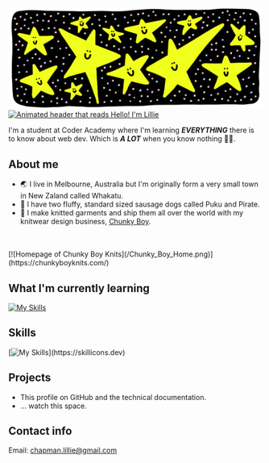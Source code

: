 ![Yellow star with smiley faces on a black](/banner_image.png)
[![Animated header that reads Hello! I'm Lillie](https://readme-typing-svg.herokuapp.com?font=chunk&size=30&pause=1000&color=D7F713&background=000000&center=true&vCenter=true&width=435&lines=Hello!+I'm+Lillie+%F0%9F%AB%A0)](https://git.io/typing-svg)

I'm a student at Coder Academy where I'm learning ***EVERYTHING*** there is to know about web dev. Which is ***A LOT*** when you know nothing 🤯😅.

## About me

- 🌏 I live in Melbourne, Australia but I'm originally form a very small town in New Zaland called Whakatu.
- 🌭 I have two fluffy, standard sized sausage dogs called Puku and Pirate.
- 🧶 I make knitted garments and ship them all over the world with my knitwear design business, [Chunky Boy](https://chunkyboyknits.com/).
<br>
<br>
[![Homepage of Chunky Boy Knits](/Chunky_Boy_Home.png)](https://chunkyboyknits.com/)

## What I'm currently learning

[![My Skills](https://skillicons.dev/icons?i=discord,github,html,css,vscode)](https://skillicons.dev)

## Skills

[![My Skills](https://skillicons.dev/icons?i=ps,apple,gmail,instagram,)](https://skillicons.dev)

## Projects

- This profile on GitHub and the technical documentation.
- ... watch this space.

## Contact info

Email: <chapman.lillie@gmail.com>
